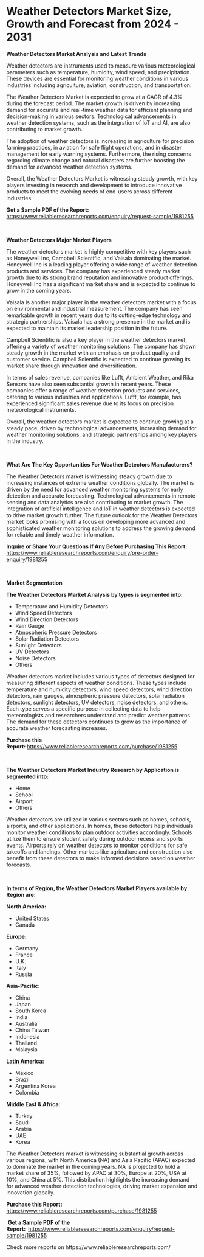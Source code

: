 <p><h1>Weather Detectors Market Size, Growth and Forecast from 2024 - 2031</h1></p><p><strong>Weather Detectors Market Analysis and Latest Trends</strong></p>
<p><p>Weather detectors are instruments used to measure various meteorological parameters such as temperature, humidity, wind speed, and precipitation. These devices are essential for monitoring weather conditions in various industries including agriculture, aviation, construction, and transportation.</p><p>The Weather Detectors Market is expected to grow at a CAGR of 4.3% during the forecast period. The market growth is driven by increasing demand for accurate and real-time weather data for efficient planning and decision-making in various sectors. Technological advancements in weather detection systems, such as the integration of IoT and AI, are also contributing to market growth.</p><p>The adoption of weather detectors is increasing in agriculture for precision farming practices, in aviation for safe flight operations, and in disaster management for early warning systems. Furthermore, the rising concerns regarding climate change and natural disasters are further boosting the demand for advanced weather detection systems.</p><p>Overall, the Weather Detectors Market is witnessing steady growth, with key players investing in research and development to introduce innovative products to meet the evolving needs of end-users across different industries.</p></p>
<p><strong>Get a Sample PDF of the Report:&nbsp;</strong> <a href="https://www.reliableresearchreports.com/enquiry/request-sample/1981255">https://www.reliableresearchreports.com/enquiry/request-sample/1981255</a></p>
<p>&nbsp;</p>
<p><strong>Weather Detectors Major Market Players</strong></p>
<p><p>The weather detectors market is highly competitive with key players such as Honeywell Inc, Campbell Scientific, and Vaisala dominating the market. Honeywell Inc is a leading player offering a wide range of weather detection products and services. The company has experienced steady market growth due to its strong brand reputation and innovative product offerings. Honeywell Inc has a significant market share and is expected to continue to grow in the coming years.</p><p>Vaisala is another major player in the weather detectors market with a focus on environmental and industrial measurement. The company has seen remarkable growth in recent years due to its cutting-edge technology and strategic partnerships. Vaisala has a strong presence in the market and is expected to maintain its market leadership position in the future.</p><p>Campbell Scientific is also a key player in the weather detectors market, offering a variety of weather monitoring solutions. The company has shown steady growth in the market with an emphasis on product quality and customer service. Campbell Scientific is expected to continue growing its market share through innovation and diversification.</p><p>In terms of sales revenue, companies like Lufft, Ambient Weather, and Rika Sensors have also seen substantial growth in recent years. These companies offer a range of weather detection products and services, catering to various industries and applications. Lufft, for example, has experienced significant sales revenue due to its focus on precision meteorological instruments. </p><p>Overall, the weather detectors market is expected to continue growing at a steady pace, driven by technological advancements, increasing demand for weather monitoring solutions, and strategic partnerships among key players in the industry.</p></p>
<p>&nbsp;</p>
<p><strong>What Are The Key Opportunities For Weather Detectors Manufacturers?</strong></p>
<p><p>The Weather Detectors market is witnessing steady growth due to increasing instances of extreme weather conditions globally. The market is driven by the need for advanced weather monitoring systems for early detection and accurate forecasting. Technological advancements in remote sensing and data analytics are also contributing to market growth. The integration of artificial intelligence and IoT in weather detectors is expected to drive market growth further. The future outlook for the Weather Detectors market looks promising with a focus on developing more advanced and sophisticated weather monitoring solutions to address the growing demand for reliable and timely weather information.</p></p>
<p><strong>Inquire or Share Your Questions If Any Before Purchasing This Report:</strong> <a href="https://www.reliableresearchreports.com/enquiry/pre-order-enquiry/1981255">https://www.reliableresearchreports.com/enquiry/pre-order-enquiry/1981255</a></p>
<p>&nbsp;</p>
<p><strong>Market Segmentation</strong></p>
<p><strong>The Weather Detectors Market Analysis by types is segmented into:</strong></p>
<p><ul><li>Temperature and Humidity Detectors</li><li>Wind Speed Detectors</li><li>Wind Direction Detectors</li><li>Rain Gauge</li><li>Atmospheric Pressure Detectors</li><li>Solar Radiation Detectors</li><li>Sunlight Detectors</li><li>UV Detectors</li><li>Noise Detectors</li><li>Others</li></ul></p>
<p><p>Weather detectors market includes various types of detectors designed for measuring different aspects of weather conditions. These types include temperature and humidity detectors, wind speed detectors, wind direction detectors, rain gauges, atmospheric pressure detectors, solar radiation detectors, sunlight detectors, UV detectors, noise detectors, and others. Each type serves a specific purpose in collecting data to help meteorologists and researchers understand and predict weather patterns. The demand for these detectors continues to grow as the importance of accurate weather forecasting increases.</p></p>
<p><strong>Purchase this Report:&nbsp;</strong><a href="https://www.reliableresearchreports.com/purchase/1981255">https://www.reliableresearchreports.com/purchase/1981255</a></p>
<p>&nbsp;</p>
<p><strong>The Weather Detectors Market Industry Research by Application is segmented into:</strong></p>
<p><ul><li>Home</li><li>School</li><li>Airport</li><li>Others</li></ul></p>
<p><p>Weather detectors are utilized in various sectors such as homes, schools, airports, and other applications. In homes, these detectors help individuals monitor weather conditions to plan outdoor activities accordingly. Schools utilize them to ensure student safety during outdoor recess and sports events. Airports rely on weather detectors to monitor conditions for safe takeoffs and landings. Other markets like agriculture and construction also benefit from these detectors to make informed decisions based on weather forecasts.</p></p>
<p>&nbsp;</p>
<p><strong>In terms of Region, the Weather Detectors Market Players available by Region are:</strong></p>
<p>
    <p> <strong> North America: </strong>
        <ul>
            <li>United States</li>
            <li>Canada</li>
        </ul>
        </p> 
    <p> <strong> Europe: </strong>
        <ul>
            <li>Germany</li>
            <li>France</li>
            <li>U.K.</li>
            <li>Italy</li>
            <li>Russia</li>
        </ul>
        </p> 
    <p> <strong> Asia-Pacific: </strong>
        <ul>
            <li>China</li>
            <li>Japan</li>
            <li>South Korea</li>
            <li>India</li>
            <li>Australia</li>
            <li>China Taiwan</li>
            <li>Indonesia</li>
            <li>Thailand</li>
            <li>Malaysia</li>
        </ul>
        </p> 
    <p> <strong> Latin America: </strong>
        <ul>
            <li>Mexico</li>
            <li>Brazil</li>
            <li>Argentina Korea</li>
            <li>Colombia</li>
        </ul>
        </p> 
    <p> <strong> Middle East & Africa: </strong>
        <ul>
            <li>Turkey</li>
            <li>Saudi</li>
            <li>Arabia</li>
            <li>UAE</li>
            <li>Korea</li>
        </ul>
    </p>
    </p>
<p><p>The Weather Detectors market is witnessing substantial growth across various regions, with North America (NA) and Asia Pacific (APAC) expected to dominate the market in the coming years. NA is projected to hold a market share of 35%, followed by APAC at 30%, Europe at 20%, USA at 10%, and China at 5%. This distribution highlights the increasing demand for advanced weather detection technologies, driving market expansion and innovation globally.</p></p>
<p><strong>Purchase this Report: </strong><a href="https://www.reliableresearchreports.com/purchase/1981255">https://www.reliableresearchreports.com/purchase/1981255</a></p>
<p>&nbsp;<strong>Get a Sample PDF of the Report:&nbsp;&nbsp;</strong><a href="https://www.reliableresearchreports.com/enquiry/request-sample/1981255">https://www.reliableresearchreports.com/enquiry/request-sample/1981255</a></p>
<p><strong></strong></p>
<p>Check more reports on https://www.reliableresearchreports.com/</p>
